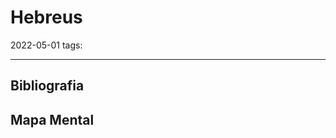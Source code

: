 # Hebreus
2022-05-01
tags: 


-----------------------------------------------
## Bibliografia
## Mapa Mental